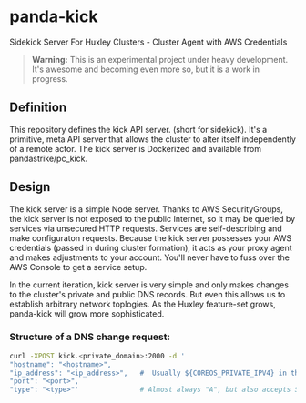 # panda-kick
Sidekick Server For Huxley Clusters - Cluster Agent with AWS Credentials

> **Warning:** This is an experimental project under heavy development.  It's awesome and becoming even more so, but it is a work in progress.

## Definition
This repository defines the kick API server. (short for sidekick).  It's a primitive, meta API server that allows the cluster to alter itself independently of a remote actor.  The kick server is Dockerized and available from pandastrike/pc_kick.

## Design
The kick server is a simple Node server.  Thanks to AWS SecurityGroups, the kick server is not exposed to the public Internet, so it may be queried by services via unsecured HTTP requests.  Services are self-describing and make configuraton requests.  Because the kick server possesses your AWS credentials (passed in during cluster formation), it acts as your proxy agent and makes adjustments to your account.  You'll never have to fuss over the AWS Console to get a service setup.

In the current iteration, kick server is very simple and only makes changes to the cluster's private and public DNS records.  But even this allows us to establish arbitrary network toplogies.  As the Huxley feature-set grows, panda-kick will grow more sophisticated.


### Structure of a DNS change request:
```bash
curl -XPOST kick.<private_domain>:2000 -d '
"hostname": "<hostname>",
"ip_address": "<ip_address>",   #  Usually ${COREOS_PRIVATE_IPV4} in the .service file
"port": "<port>",  
"type": "<type>"'               # Almost always "A", but also accepts SRV
```
